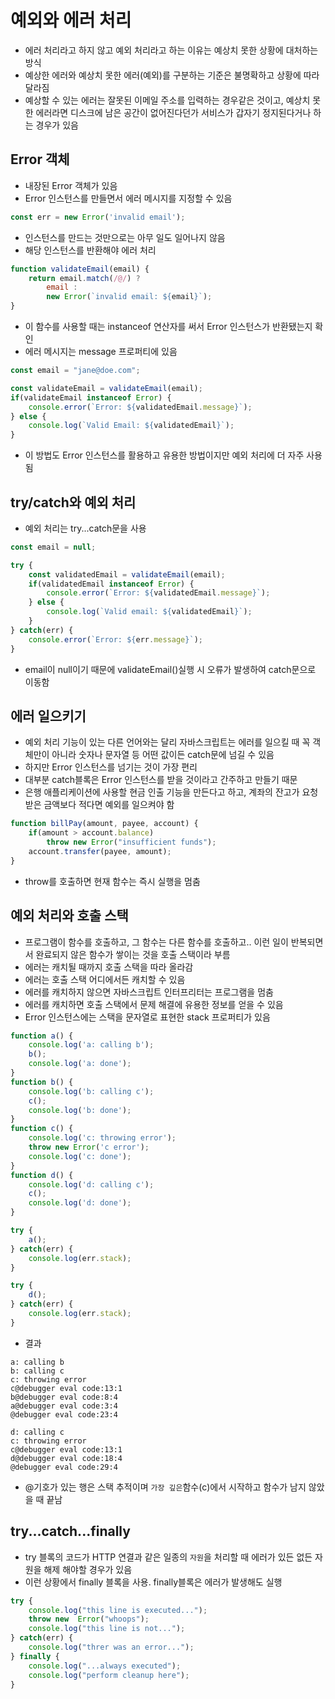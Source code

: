 # 예외와 에러 처리

- 에러 처리라고 하지 않고 예외 처리라고 하는 이유는 예상치 못한 상황에 대처하는 방식
- 예상한 에러와 예상치 못한 에러(예외)를 구분하는 기준은 불명확하고 상황에 따라 달라짐
- 예상할 수 있는 에러는 잘못된 이메일 주소를 입력하는 경우같은 것이고, 예상치 못한 에러라면 디스크에 남은 공간이 없어진다던가 서비스가 갑자기 정지된다거나 하는 경우가 있음

## Error 객체
- 내장된 Error 객체가 있음
- Error 인스턴스를 만들면서 에러 메시지를 지정할 수 있음
```javascript
const err = new Error('invalid email');
```
- 인스턴스를 만드는 것만으로는 아무 일도 일어나지 않음
- 해당 인스턴스를 반환해야 에러 처리
```javascript
function validateEmail(email) {
    return email.match(/@/) ?
        email : 
        new Error(`invalid email: ${email}`);
}
```
- 이 함수를 사용할 때는 instanceof 연산자를 써서 Error 인스턴스가 반환됐는지 확인
- 에러 메시지는 message 프로퍼티에 있음
```javascript
const email = "jane@doe.com";

const validateEmail = validateEmail(email);
if(validateEmail instanceof Error) {
    console.error(`Error: ${validatedEmail.message}`);
} else {
    console.log(`Valid Email: ${validatedEmail}`);
}
```
- 이 방법도 Error 인스턴스를 활용하고 유용한 방법이지만 예외 처리에 더 자주 사용됨

## try/catch와 예외 처리
- 예외 처리는 try...catch문을 사용
```javascript
const email = null;

try {
    const validatedEmail = validateEmail(email);
    if(validatedEmail instanceof Error) {
        console.error(`Error: ${validatedEmail.message}`);
    } else {
        console.log(`Valid email: ${validatedEmail}`);
    }
} catch(err) {
    console.error(`Error: ${err.message}`);
}
```
- email이 null이기 때문에 validateEmail()실행 시 오류가 발생하여 catch문으로 이동함

## 에러 일으키기
- 예외 처리 기능이 있는 다른 언어와는 달리 자바스크립트는 에러를 일으킬 때 꼭 객체만이 아니라 숫자나 문자열 등 어떤 값이든 catch문에 넘길 수 있음
- 하지만 Error 인스턴스를 넘기는 것이 가장 편리
- 대부분 catch블록은 Error 인스턴스를 받을 것이라고 간주하고 만들기 때문
- 은행 애플리케이션에 사용할 현금 인출 기능을 만든다고 하고, 계좌의 잔고가 요청받은 금액보다 적다면 예외를 일으켜야 함
```javascript
function billPay(amount, payee, account) {
    if(amount > account.balance)
        throw new Error("insufficient funds");
    account.transfer(payee, amount);
}
```
- throw를 호출하면 현재 함수는 즉시 실행을 멈춤

## 예외 처리와 호출 스택
- 프로그램이 함수를 호출하고, 그 함수는 다른 함수를 호출하고.. 이런 일이 반복되면서 완료되지 않은 함수가 쌓이는 것을 호출 스택이라 부름
- 에러는 캐치될 때까지 호출 스택을 따라 올라감
- 에러는 호출 스택 어디에서든 캐치할 수 있음
- 에러를 캐치하지 않으면 자바스크립트 인터프리터는 프로그램을 멈춤
- 에러를 캐치하면 호출 스택에서 문제 해결에 유용한 정보를 얻을 수 있음
- Error 인스턴스에는 스택을 문자열로 표현한 stack 프로퍼티가 있음
```javascript
function a() {
    console.log('a: calling b');
    b();
    console.log('a: done');
}
function b() {
    console.log('b: calling c');
    c();
    console.log('b: done');
}
function c() {
    console.log('c: throwing error');
    throw new Error('c error');
    console.log('c: done');
}
function d() {
    console.log('d: calling c');
    c();
    console.log('d: done');
}

try {
    a();
} catch(err) {
    console.log(err.stack);
}

try {
    d();
} catch(err) {
    console.log(err.stack);
}
```
- 결과
```
a: calling b
b: calling c
c: throwing error
c@debugger eval code:13:1
b@debugger eval code:8:4
a@debugger eval code:3:4
@debugger eval code:23:4

d: calling c
c: throwing error
c@debugger eval code:13:1
d@debugger eval code:18:4
@debugger eval code:29:4
```
- @기호가 있는 행은 스택 추적이며 `가장 깊은`함수(c)에서 시작하고 함수가 남지 않았을 때 끝남

## try...catch...finally
- try 블록의 코드가 HTTP 연결과 같은 일종의 `자원`을 처리할 때 에러가 있든 없든 자원을 해제 해야할 경우가 있음
- 이런 상황에서 finally 블록을 사용. finally블록은 에러가 발생해도 실행
```javascript
try {
    console.log("this line is executed...");
    throw new  Error("whoops");
    console.log("this line is not...");
} catch(err) {
    console.log("threr was an error...");
} finally {
    console.log("...always executed");
    console.log("perform cleanup here");
}
```
